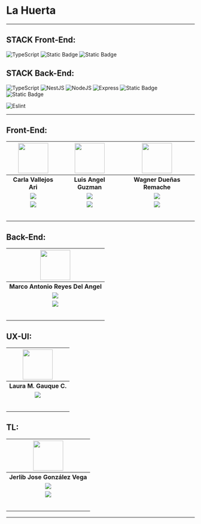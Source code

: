 # La Huerta

<hr/>

## STACK Front-End:
![TypeScript](https://img.shields.io/badge/TYPESCRIPT-%236DA55F?style=social&logo=typescript) 
![Static Badge](https://img.shields.io/badge/NEXT.JS-%236DA55F?style=social&logo=next.js)
![Static Badge](https://img.shields.io/badge/TAILWIND-%236DA55F?style=social&logo=tailwindcss)


## STACK Back-End:
![TypeScript](https://img.shields.io/badge/TYPESCRIPT-%236DA55F?style=social&logo=typescript) 
![NestJS](https://img.shields.io/badge/NEST.JS-%23AE0E0E?style=social&logo=NestJS) 
![NodeJS](https://img.shields.io/badge/NODE.JS-%236DA55F?style=social&logo=node.js) 
![Express](https://img.shields.io/badge/EXPRESS.JS-%236DA55F?style=social&logo=express) 
![Static Badge](https://img.shields.io/badge/POSTGRESQL-%236DA55F?style=social&logo=postgreSQL)
![Static Badge](https://img.shields.io/badge/DOCKER-%236DA55F?style=social&logo=docker)

![Eslint](https://img.shields.io/badge/ESLINT-%236DA55F?style=social&logo=eslint)





<hr/>

## Front-End:
| <img src="https://media.licdn.com/dms/image/D4D35AQERFbtxnWVfuQ/profile-framedphoto-shrink_200_200/0/1701892661882?e=1709143200&v=beta&t=ljGU7q_ELPdPs7t8vp37SzQuFxaazF1VqwjWM4t8gcA" width=80 /> | <img src="https://media.licdn.com/dms/image/D4E35AQH5Ycy6V67tuA/profile-framedphoto-shrink_200_200/0/1692030780622?e=1709143200&v=beta&t=1ke3UlwMVpSH5-tVE8wNqOosg5MmE4QDDOZFMWnS4jo" width=80 /> | <img src="https://media.licdn.com/dms/image/D5603AQEeE5xBumFmmA/profile-displayphoto-shrink_200_200/0/1703193203546?e=1714003200&v=beta&t=7YIerGXtZBnmnVyqu5FiHsGW8ED_Oo-wDgNDMBAZZCU" width=80 /> |
|:-:|:-:|:-:|
| **Carla Vallejos Ari** | **Luis Angel Guzman** | **Wagner Dueñas Remache** |
| <a href="https://github.com/nemobruni"><img src="https://img.shields.io/badge/github-%23121011.svg?&style=for-the-badge&logo=github&logoColor=white"/></a> | <a href="https://github.com/lags2022"><img src="https://img.shields.io/badge/github-%23121011.svg?&style=for-the-badge&logo=github&logoColor=white"/></a> | <a href="https://github.com/WSmithDR"><img src="https://img.shields.io/badge/github-%23121011.svg?&style=for-the-badge&logo=github&logoColor=white"/></a> |
| <a href="https://www.linkedin.com/in/carla-vallejos-ari-61699021b/"><img src="https://img.shields.io/badge/linkedin%20-%230077B5.svg?&style=for-the-badge&logo=linkedin&logoColor=white"/><p><img src=""/></p> | <a href="https://www.linkedin.com/in/devluisgs/"><img src="https://img.shields.io/badge/linkedin%20-%230077B5.svg?&style=for-the-badge&logo=linkedin&logoColor=white"/><p><img src=""/></p> | <a href="https://www.linkedin.com/in/wsmith123/"><img src="https://img.shields.io/badge/linkedin%20-%230077B5.svg?&style=for-the-badge&logo=linkedin&logoColor=white"/><p><img src=""/></p> |

## Back-End:
| <img src="https://media.licdn.com/dms/image/C4E03AQHIQfZVSY87fg/profile-displayphoto-shrink_200_200/0/1649571012080?e=1714003200&v=beta&t=IuU81E6HThDcnoVP01VznRPA-eXedaJuExvPoO5sM8U" width=80 /> |
|:-:|
| **Marco Antonio Reyes Del Angel** |
| <a href="https://github.com/MarkMarda"><img src="https://img.shields.io/badge/github-%23121011.svg?&style=for-the-badge&logo=github&logoColor=white"/></a> |
| <a href="https://www.linkedin.com/in/marda/"><img src="https://img.shields.io/badge/linkedin%20-%230077B5.svg?&style=for-the-badge&logo=linkedin&logoColor=white"/><p><img src=""/></p> |

## UX-UI:
| <img src="https://media.licdn.com/dms/image/D4E35AQH7xwaZGDWjMg/profile-framedphoto-shrink_200_200/0/1705944050452?e=1709143200&v=beta&t=3CcevxWqEeyuZ7VSkkubYDLwCZpmUiwSWAmtRvSDq3M" width=80 /> |
|:-:|
| **Laura M. Gauque C.** |
| <a href="https://www.linkedin.com/in/laura-m-guauque-c/"><img src="https://img.shields.io/badge/linkedin%20-%230077B5.svg?&style=for-the-badge&logo=linkedin&logoColor=white"/><p><img src=""/></p> |

## TL:
| <img src="https://media.licdn.com/dms/image/D4D03AQG_SPxvT82YWg/profile-displayphoto-shrink_200_200/0/1705012128059?e=1714003200&v=beta&t=vf8OemAyiMGdlBMZf3m6fQw3N-D_E0LlDMPXCDQj7T0" width=80 /> |
|:-:|
| **Jerlib Jose González Vega** |
| <a href="https://github.com/JerlibGnzlz"><img src="https://img.shields.io/badge/github-%23121011.svg?&style=for-the-badge&logo=github&logoColor=white"/></a> |
| <a href="https://www.linkedin.com/in/jerlibgnzlz/"><img src="https://img.shields.io/badge/linkedin%20-%230077B5.svg?&style=for-the-badge&logo=linkedin&logoColor=white"/><p><img src=""/></p> |

<hr/>